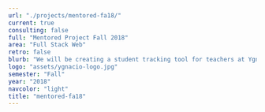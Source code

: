 ```yaml
---
url: "./projects/mentored-fa18/"
current: true
consulting: false
full: "Mentored Project Fall 2018"
area: "Full Stack Web"
retro: false
blurb: "We will be creating a student tracking tool for teachers at Ygnacio Valley High School to effectively measure and monitor student data."
logo: "assets/ygnacio-logo.jpg"
semester: "Fall"
year: "2018"
navcolor: "light"
title: "mentored-fa18"
---
```

